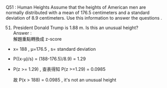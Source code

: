 Q51 : Human Heights Assume that the heights of American men are normally distributed with a mean of 176.5 centimeters 
and a standard deviation of 8.9 centimeters. Use this information to answer the questions .  

51. President Donald Trump is 1.88 m. Is this an unusual height?  
Answer :  
解題重點轉換成 z-score  
- x= 188  , μ=176.5 ,  s= standard deviation   
- P((x-μ)/s)  = (188-176.5)/8.9) = 1.29  
- P(z >= 1.29) , 查表得知 P(z >=1.29) = 0.0985

  故 P(x > 188) = 0.0985 , it's not an unusual height 
